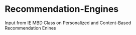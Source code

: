 # Recommendation-Engines
Input from IE MBD Class on Personalized and Content-Based Recommendation Enines
